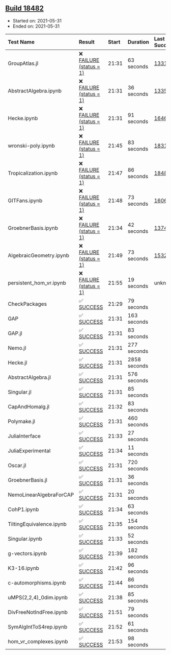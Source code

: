 ## [Build 18482](https://oscarci.mathematik.uni-kl.de/job/oscar/18482/)

* Started on: 2021-05-31
* Ended on: 2021-05-31

| Test Name    | Result | Start | Duration | Last Success | First Failure |
|:-------------|:-------|:------|:---------|:-------------|:--------------|
| GroupAtlas.jl | ❌ [FAILURE (status = 1)](https://oscarci.mathematik.uni-kl.de/job/oscar/18482/artifact/logs/build-18482/GroupAtlas.jl.log) | 21:31 | 63 seconds | [13311](https://oscarci.mathematik.uni-kl.de/job/oscar/13311/) | [13312](https://oscarci.mathematik.uni-kl.de/job/oscar/13312/) |
| AbstractAlgebra.ipynb | ❌ [FAILURE (status = 1)](https://oscarci.mathematik.uni-kl.de/job/oscar/18482/artifact/logs/build-18482/AbstractAlgebra.ipynb.log) | 21:31 | 36 seconds | [13355](https://oscarci.mathematik.uni-kl.de/job/oscar/13355/) | [13356](https://oscarci.mathematik.uni-kl.de/job/oscar/13356/) |
| Hecke.ipynb | ❌ [FAILURE (status = 1)](https://oscarci.mathematik.uni-kl.de/job/oscar/18482/artifact/logs/build-18482/Hecke.ipynb.log) | 21:31 | 91 seconds | [16463](https://oscarci.mathematik.uni-kl.de/job/oscar/16463/) | [16464](https://oscarci.mathematik.uni-kl.de/job/oscar/16464/) |
| wronski-poly.ipynb | ❌ [FAILURE (status = 1)](https://oscarci.mathematik.uni-kl.de/job/oscar/18482/artifact/logs/build-18482/wronski-poly.ipynb.log) | 21:45 | 83 seconds | [18314](https://oscarci.mathematik.uni-kl.de/job/oscar/18314/) | [18315](https://oscarci.mathematik.uni-kl.de/job/oscar/18315/) |
| Tropicalization.ipynb | ❌ [FAILURE (status = 1)](https://oscarci.mathematik.uni-kl.de/job/oscar/18482/artifact/logs/build-18482/Tropicalization.ipynb.log) | 21:47 | 86 seconds | [18481](https://oscarci.mathematik.uni-kl.de/job/oscar/18481/) | [18482](https://oscarci.mathematik.uni-kl.de/job/oscar/18482/) |
| GITFans.ipynb | ❌ [FAILURE (status = 1)](https://oscarci.mathematik.uni-kl.de/job/oscar/18482/artifact/logs/build-18482/GITFans.ipynb.log) | 21:48 | 73 seconds | [16068](https://oscarci.mathematik.uni-kl.de/job/oscar/16068/) | [16069](https://oscarci.mathematik.uni-kl.de/job/oscar/16069/) |
| GroebnerBasis.ipynb | ❌ [FAILURE (status = 1)](https://oscarci.mathematik.uni-kl.de/job/oscar/18482/artifact/logs/build-18482/GroebnerBasis.ipynb.log) | 21:34 | 42 seconds | [13748](https://oscarci.mathematik.uni-kl.de/job/oscar/13748/) | [13749](https://oscarci.mathematik.uni-kl.de/job/oscar/13749/) |
| AlgebraicGeometry.ipynb | ❌ [FAILURE (status = 1)](https://oscarci.mathematik.uni-kl.de/job/oscar/18482/artifact/logs/build-18482/AlgebraicGeometry.ipynb.log) | 21:49 | 73 seconds | [15322](https://oscarci.mathematik.uni-kl.de/job/oscar/15322/) | [15323](https://oscarci.mathematik.uni-kl.de/job/oscar/15323/) |
| persistent_hom_vr.ipynb | ❌ [FAILURE (status = 1)](https://oscarci.mathematik.uni-kl.de/job/oscar/18482/artifact/logs/build-18482/persistent_hom_vr.ipynb.log) | 21:55 | 19 seconds | unknown | unknown |
| CheckPackages | ✅ [SUCCESS](https://oscarci.mathematik.uni-kl.de/job/oscar/18482/artifact/logs/build-18482/CheckPackages.log) | 21:29 | 79 seconds |  |  |
| GAP | ✅ [SUCCESS](https://oscarci.mathematik.uni-kl.de/job/oscar/18482/artifact/logs/build-18482/GAP.log) | 21:31 | 163 seconds |  |  |
| GAP.jl | ✅ [SUCCESS](https://oscarci.mathematik.uni-kl.de/job/oscar/18482/artifact/logs/build-18482/GAP.jl.log) | 21:31 | 83 seconds |  |  |
| Nemo.jl | ✅ [SUCCESS](https://oscarci.mathematik.uni-kl.de/job/oscar/18482/artifact/logs/build-18482/Nemo.jl.log) | 21:31 | 277 seconds |  |  |
| Hecke.jl | ✅ [SUCCESS](https://oscarci.mathematik.uni-kl.de/job/oscar/18482/artifact/logs/build-18482/Hecke.jl.log) | 21:31 | 2858 seconds |  |  |
| AbstractAlgebra.jl | ✅ [SUCCESS](https://oscarci.mathematik.uni-kl.de/job/oscar/18482/artifact/logs/build-18482/AbstractAlgebra.jl.log) | 21:31 | 576 seconds |  |  |
| Singular.jl | ✅ [SUCCESS](https://oscarci.mathematik.uni-kl.de/job/oscar/18482/artifact/logs/build-18482/Singular.jl.log) | 21:31 | 85 seconds |  |  |
| CapAndHomalg.jl | ✅ [SUCCESS](https://oscarci.mathematik.uni-kl.de/job/oscar/18482/artifact/logs/build-18482/CapAndHomalg.jl.log) | 21:32 | 83 seconds |  |  |
| Polymake.jl | ✅ [SUCCESS](https://oscarci.mathematik.uni-kl.de/job/oscar/18482/artifact/logs/build-18482/Polymake.jl.log) | 21:31 | 460 seconds |  |  |
| JuliaInterface | ✅ [SUCCESS](https://oscarci.mathematik.uni-kl.de/job/oscar/18482/artifact/logs/build-18482/JuliaInterface.log) | 21:33 | 27 seconds |  |  |
| JuliaExperimental | ✅ [SUCCESS](https://oscarci.mathematik.uni-kl.de/job/oscar/18482/artifact/logs/build-18482/JuliaExperimental.log) | 21:34 | 11 seconds |  |  |
| Oscar.jl | ✅ [SUCCESS](https://oscarci.mathematik.uni-kl.de/job/oscar/18482/artifact/logs/build-18482/Oscar.jl.log) | 21:31 | 720 seconds |  |  |
| GroebnerBasis.jl | ✅ [SUCCESS](https://oscarci.mathematik.uni-kl.de/job/oscar/18482/artifact/logs/build-18482/GroebnerBasis.jl.log) | 21:31 | 36 seconds |  |  |
| NemoLinearAlgebraForCAP | ✅ [SUCCESS](https://oscarci.mathematik.uni-kl.de/job/oscar/18482/artifact/logs/build-18482/NemoLinearAlgebraForCAP.log) | 21:31 | 20 seconds |  |  |
| CohP1.ipynb | ✅ [SUCCESS](https://oscarci.mathematik.uni-kl.de/job/oscar/18482/artifact/logs/build-18482/CohP1.ipynb.log) | 21:34 | 63 seconds |  |  |
| TiltingEquivalence.ipynb | ✅ [SUCCESS](https://oscarci.mathematik.uni-kl.de/job/oscar/18482/artifact/logs/build-18482/TiltingEquivalence.ipynb.log) | 21:35 | 154 seconds |  |  |
| Singular.ipynb | ✅ [SUCCESS](https://oscarci.mathematik.uni-kl.de/job/oscar/18482/artifact/logs/build-18482/Singular.ipynb.log) | 21:33 | 52 seconds |  |  |
| g-vectors.ipynb | ✅ [SUCCESS](https://oscarci.mathematik.uni-kl.de/job/oscar/18482/artifact/logs/build-18482/g-vectors.ipynb.log) | 21:39 | 182 seconds |  |  |
| K3-16.ipynb | ✅ [SUCCESS](https://oscarci.mathematik.uni-kl.de/job/oscar/18482/artifact/logs/build-18482/K3-16.ipynb.log) | 21:42 | 96 seconds |  |  |
| c-automorphisms.ipynb | ✅ [SUCCESS](https://oscarci.mathematik.uni-kl.de/job/oscar/18482/artifact/logs/build-18482/c-automorphisms.ipynb.log) | 21:44 | 86 seconds |  |  |
| uMPS(2,2,4)_0dim.ipynb | ✅ [SUCCESS](https://oscarci.mathematik.uni-kl.de/job/oscar/18482/artifact/logs/build-18482/uMPS-2-2-4-_0dim.ipynb.log) | 21:38 | 85 seconds |  |  |
| DivFreeNotIndFree.ipynb | ✅ [SUCCESS](https://oscarci.mathematik.uni-kl.de/job/oscar/18482/artifact/logs/build-18482/DivFreeNotIndFree.ipynb.log) | 21:51 | 79 seconds |  |  |
| SymAlgIntToS4rep.ipynb | ✅ [SUCCESS](https://oscarci.mathematik.uni-kl.de/job/oscar/18482/artifact/logs/build-18482/SymAlgIntToS4rep.ipynb.log) | 21:52 | 61 seconds |  |  |
| hom_vr_complexes.ipynb | ✅ [SUCCESS](https://oscarci.mathematik.uni-kl.de/job/oscar/18482/artifact/logs/build-18482/hom_vr_complexes.ipynb.log) | 21:53 | 98 seconds |  |  |
